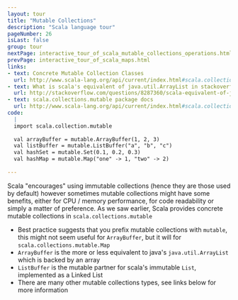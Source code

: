 ```yaml
---
layout: tour
title: "Mutable Collections"
description: "Scala language tour"
pageNumber: 26
isLast: false
group: tour
nextPage: interactive_tour_of_scala_mutable_collections_operations.html
prevPage: interactive_tour_of_scala_maps.html
links:
- text: Concrete Mutable Collection Classes
  url: http://www.scala-lang.org/api/current/index.html#scala.collection.mutable.package
- text: What is scala's equivalent of java.util.ArrayList in stackoverflow
  url: http://stackoverflow.com/questions/8287360/scala-equivalent-of-java-util-arraylist
- text: scala.collections.mutable package docs
  url: http://www.scala-lang.org/api/current/index.html#scala.collection.mutable.package
code:
  |
  import scala.collection.mutable  
  
  val arrayBuffer = mutable.ArrayBuffer(1, 2, 3)   
  val listBuffer = mutable.ListBuffer("a", "b", "c")  
  val hashSet = mutable.Set(0.1, 0.2, 0.3)  
  val hashMap = mutable.Map("one" -> 1, "two" -> 2)  
  
---
```


Scala "encourages" using immutable collections (hence they are those used by default) however sometimes mutable collections might have some benefits, either for CPU / memory performance, for code readability or simply a matter of preference. As we saw earlier, Scala provides concrete mutable collections in `scala.collections.mutable`

- Best practice suggests that you prefix mutable collections with `mutable`, this might not seem useful for `ArrayBuffer`, but it will for `scala.collections.mutable.Map`
- `ArrayBuffer` is the more or less equivalent to java's `java.util.ArrayList` which is backed by an array
- `ListBuffer` is the mutable partner for scala's immutable `List`, implemented as a Linked List
- There are many other mutable collections types, see links below for more information 